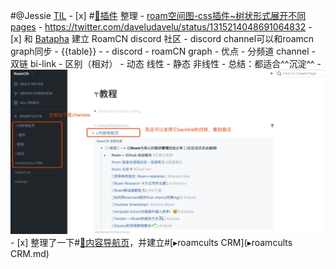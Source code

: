 
#@Jessie [TIL](TIL.md)
    - [x] #[🎫插件](🎫插件.md) 整理
        - [roam空间图-css插件~树状形式展开不同pages](https://github.com/roam-unofficial/roam-toolkit/pull/165)
            - https://twitter.com/daveludavelu/status/1315214048691064832
    - [x] 和 [Batapha](Batapha.md) 建立 RoamCN discord 社区
        - discord channel可以和roamcn graph同步
        - {{table}}
            - 
                - discord
                    - roamCN graph
            - 优点
                - 分频道 channel
                    - 双链 bi-link
            - 区别（相对）
                - 动态
线性
                    - 静态
非线性
        - 总结：都适合^^沉淀^^
        - ![](../images/dJRDoiGs2K.png?)
    - [x] 整理了一下#[🎈内容导航页](🎈内容导航页.md)，并建立#[▸roamcults CRM](▸roamcults CRM.md)
